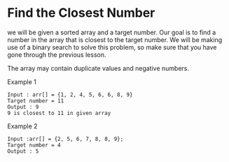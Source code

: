 # Find the Closest Number

we will be given a sorted array and a target number. Our goal is to find a number in the array that is closest to the
target number. We will be making use of a binary search to solve this problem, so make sure that you have gone through
the previous lesson.

The array may contain duplicate values and negative numbers.

Example 1

    Input : arr[] = {1, 2, 4, 5, 6, 6, 8, 9}
    Target number = 11
    Output : 9
    9 is closest to 11 in given array

Example 2

    Input :arr[] = {2, 5, 6, 7, 8, 8, 9};
    Target number = 4
    Output : 5

